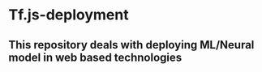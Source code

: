 # Tf.js-deployment

## This repository deals with deploying ML/Neural model in web based technologies
